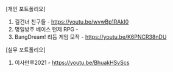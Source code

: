 [개인 포트폴리오]

1. 길건너 친구들 - https://youtu.be/wvwBp1RAkI0
2. 명일방주 베이스 턴제 RPG -  
3. BangDream! 리듬 게임 모작 - https://youtu.be/K6PNCR38nDU

[실무 포트폴리오]
1. 이사만루2021 - https://youtu.be/BhuakHSvScs



